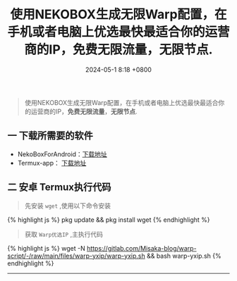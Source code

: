 ﻿---
layout: post
title: 使用NEKOBOX生成无限Warp配置，在手机或者电脑上优选最快最适合你的运营商的IP，免费无限流量，无限节点.
date: 2024-05-1 8:18 +0800
last_modified_at: 2024-05-1 8:18 +0800
tags: [VPN/Proxy, WARP]
toc:  true
---

> 使用NEKOBOX生成无限Warp配置，在手机或者电脑上优选最快最适合你的运营商的IP，**免费无限流量**，**无限节点**.



## 一 下载所需要的软件

- NekoBoxForAndroid：<a href="https://www.lanzouh.com/iXZMT1q0b65a">下载地址</a>
- Termux-app： <a href="https://www.lanzouh.com/i8toF1q0bexg">下载地址</a>



## 二 安卓 Termux执行代码

>先安装 `wget` ,使用以下命令安装

{% highlight js %}
pkg update && pkg install wget
{% endhighlight %}

>获取 `Warp优选IP` ,主执行代码

{% highlight js %}
wget -N https://gitlab.com/Misaka-blog/warp-script/-/raw/main/files/warp-yxip/warp-yxip.sh && bash warp-yxip.sh
{% endhighlight %}







-----


